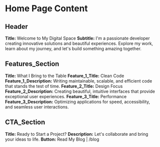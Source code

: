 # Home Page Content

## Header
**Title:** Welcome to My Digital Space
**Subtitle:** I'm a passionate developer creating innovative solutions and beautiful experiences. Explore my work, learn about my journey, and let's build something amazing together.

## Features_Section
**Title:** What I Bring to the Table
**Feature_1_Title:** Clean Code
**Feature_1_Description:** Writing maintainable, scalable, and efficient code that stands the test of time.
**Feature_2_Title:** Design Focus
**Feature_2_Description:** Creating beautiful, intuitive interfaces that provide exceptional user experiences.
**Feature_3_Title:** Performance
**Feature_3_Description:** Optimizing applications for speed, accessibility, and seamless user interactions.

## CTA_Section
**Title:** Ready to Start a Project?
**Description:** Let's collaborate and bring your ideas to life.
**Button:** Read My Blog | /blog
